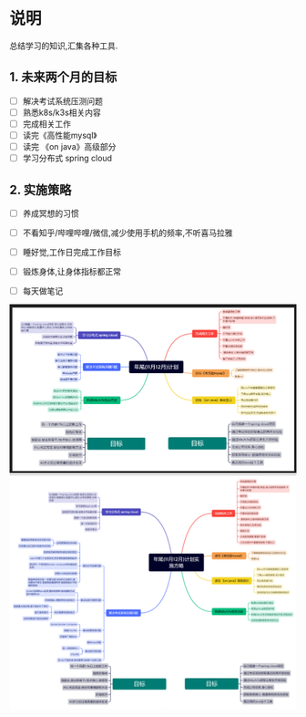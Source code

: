 # 说明
总结学习的知识,汇集各种工具.

## 1. 未来两个月的目标
- [ ] 解决考试系统压测问题
- [ ] 熟悉k8s/k3s相关内容
- [ ] 完成相关工作
- [ ] 读完《高性能mysql》
- [ ] 读完 《on java》高级部分
- [ ] 学习分布式 spring cloud
## 2. 实施策略
- [ ] 养成冥想的习惯
- [ ] 不看知乎/哔哩哔哩/微信,减少使用手机的频率,不听喜马拉雅
- [ ] 睡好觉,工作日完成工作目标
- [ ] 锻炼身体,让身体指标都正常
- [ ] 每天做笔记


![](files/Pasted%20image%2020221031072705.png)
![](files/Pasted%20image%2020221101060040.png)